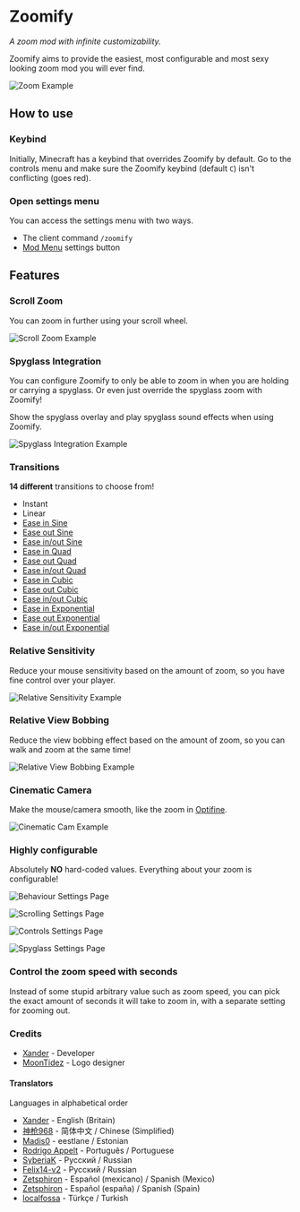 # Zoomify
*A zoom mod with infinite customizability.*

Zoomify aims to provide the easiest, most configurable and most sexy looking zoom mod you will ever find.

![Zoom Example](https://raw.githubusercontent.com/isXander/Zoomify/1.19/screenshots/zoom-example.gif)

## How to use
### Keybind
Initially, Minecraft has a keybind that overrides Zoomify by default.
Go to the controls menu and make sure the Zoomify keybind (default `C`)
isn't conflicting (goes red).

### Open settings menu
You can access the settings menu with two ways.

- The client command `/zoomify`
- [Mod Menu](https://modrinth.com/mod/modmenu) settings button

## Features
### Scroll Zoom
You can zoom in further using your scroll wheel.

![Scroll Zoom Example](https://raw.githubusercontent.com/isXander/Zoomify/1.19/screenshots/scroll-zoom-example.gif)

### Spyglass Integration
You can configure Zoomify to only be able to zoom in when you are holding or carrying a spyglass.
Or even just override the spyglass zoom with Zoomify!

Show the spyglass overlay and play spyglass sound effects when using Zoomify.

![Spyglass Integration Example](https://raw.githubusercontent.com/isXander/Zoomify/1.19/screenshots/spyglass-integration-example.gif)

### Transitions
**14 different** transitions to choose from!

- Instant
- Linear
- [Ease in Sine](https://easings.net/#easeInSine)
- [Ease out Sine](https://easings.net/#easeOutSine)
- [Ease in/out Sine](https://easings.net/#easeInOutSine)
- [Ease in Quad](https://easings.net/#easeInQuad)
- [Ease out Quad](https://easings.net/#easeOutQuad)
- [Ease in/out Quad](https://easings.net/#easeInOutQuad)
- [Ease in Cubic](https://easings.net/#easeInCubic)
- [Ease out Cubic](https://easings.net/#easeOutCubic)
- [Ease in/out Cubic](https://easings.net/#easeInOutCubic)
- [Ease in Exponential](https://easings.net/#easeInExp)
- [Ease out Exponential](https://easings.net/#easeOutExp)
- [Ease in/out Exponential](https://easings.net/#easeInOutExp)

### Relative Sensitivity
Reduce your mouse sensitivity based on the amount of zoom,
so you have fine control over your player.

![Relative Sensitivity Example](https://raw.githubusercontent.com/isXander/Zoomify/1.19/screenshots/relative-sensitivity-example.gif)

### Relative View Bobbing
Reduce the view bobbing effect based on the amount of zoom,
so you can walk and zoom at the same time!

![Relative View Bobbing Example](https://raw.githubusercontent.com/isXander/Zoomify/1.19/screenshots/relative-view-bobbing-example.gif)

### Cinematic Camera
Make the mouse/camera smooth, like the zoom in [Optifine](https://www.optifine.net).

![Cinematic Cam Example](https://raw.githubusercontent.com/isXander/Zoomify/1.19/screenshots/cinematic-cam-example.gif)

### Highly configurable
Absolutely **NO** hard-coded values. Everything about your zoom is configurable!

![Behaviour Settings Page](https://raw.githubusercontent.com/isXander/Zoomify/1.19/screenshots/behaviour-settings-page.png)

![Scrolling Settings Page](https://raw.githubusercontent.com/isXander/Zoomify/1.19/screenshots/scrolling-settings-page.png)

![Controls Settings Page](https://raw.githubusercontent.com/isXander/Zoomify/1.19/screenshots/controls-settings-page.png)

![Spyglass Settings Page](https://raw.githubusercontent.com/isXander/Zoomify/1.19/screenshots/spyglass-settings-page.png)

### Control the zoom speed with seconds
Instead of some stupid arbitrary value such as zoom speed, you can pick
the exact amount of seconds it will take to zoom in, with a separate setting for zooming out.

### Credits
- [Xander](https://github.com/isXander) - Developer
- [MoonTidez](https://github.com/MoonTidez) - Logo designer

#### Translators
Languages in alphabetical order

- [Xander](https://github.com/isXander) - English (Britain)
- [神枪968](https://github.com/GodGun968) - 简体中文 / Chinese (Simplified)
- [Madis0](https://github.com/Madis0) - eestlane / Estonian
- [Rodrigo Appelt](https://github.com/Agentew04) - Português / Portuguese
- [SyberiaK](https://github.com/SyberiaK) - Русский / Russian
- [Felix14-v2](https://github.com/Felix14-v2) - Русский / Russian
- [Zetsphiron](https://github.com/Zetsphiron) - Español (mexicano) / Spanish (Mexico)
- [Zetsphiron](https://github.com/Zetsphiron) - Español (españa) / Spanish (Spain)
- [localfossa](https://github.com/localfossa) - Türkçe / Turkish
